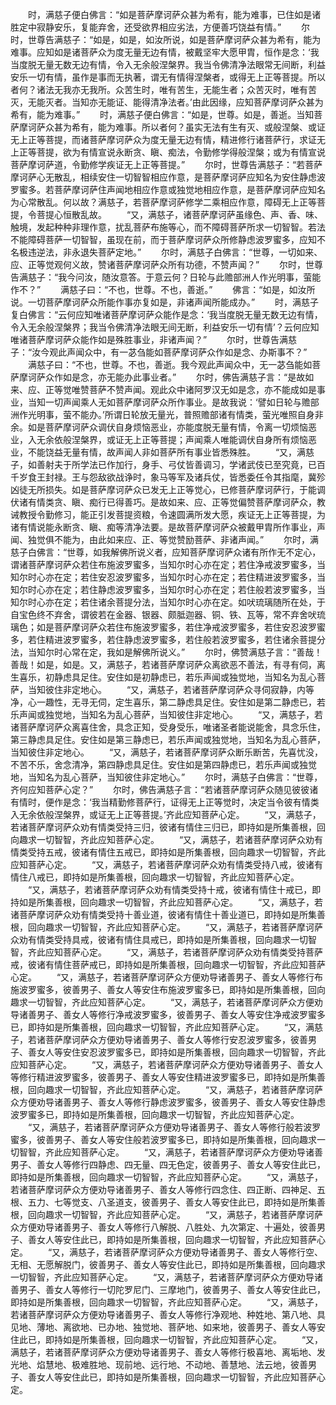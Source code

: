 <!-- { "loadSidebar": true } -->
　　时，满慈子便白佛言：“如是菩萨摩诃萨众甚为希有，能为难事，已住如是诸胜定中寂静安乐，复能弃舍，还受欲界相应劣法，方便善巧饶益有情。”
　　尔时，世尊告满慈子：“如是，如是，如汝所说，如是菩萨摩诃萨众甚为希有，能为难事。应知如是诸菩萨众为度无量无边有情，被戴坚牢大愿甲胄，恒作是念：‘我当度脱无量无数无边有情，令入无余般涅槃界。我当令佛清净法眼常无间断，利益安乐一切有情，虽作是事而无执著，谓无有情得涅槃者，或得无上正等菩提。所以者何？诸法无我亦无我所。众苦生时，唯有苦生，无能生者；众苦灭时，唯有苦灭，无能灭者。当知亦无能证、能得清净法者。’由此因缘，应知菩萨摩诃萨众甚为希有，能为难事。”
　　时，满慈子便白佛言：“如是，世尊。如是，善逝。当知菩萨摩诃萨众甚为希有，能为难事。所以者何？虽实无法有生有灭、或般涅槃、或证无上正等菩提，而诸菩萨摩诃萨众为度无量无边有情，精进修行诸菩萨行，求证无上正等菩提，欲为有情宣说永断贪、瞋、痴法，令勤修学得般涅槃；或为有情宣说菩萨摩诃萨道，令勤修学疾证无上正等菩提。”
　　尔时，世尊告满慈子：“若菩萨摩诃萨心无散乱，相续安住一切智智相应作意，是菩萨摩诃萨应知名为安住静虑波罗蜜多。若菩萨摩诃萨住声闻地相应作意或独觉地相应作意，是菩萨摩诃萨应知名为心常散乱。何以故？满慈子，若菩萨摩诃萨修学二乘相应作意，障碍无上正等菩提，令菩提心恒散乱故。
　　“又，满慈子，诸菩萨摩诃萨虽缘色、声、香、味、触境，发起种种非理作意，扰乱菩萨布施等心，而不障碍菩萨所求一切智智。若法不能障碍菩萨一切智智，虽现在前，而于菩萨摩诃萨众所修静虑波罗蜜多，应知不名极违逆法，非永退失菩萨定地。”
　　尔时，满慈子白佛言：“世尊，一切如来、应、正等觉观何义故，赞诸菩萨摩诃萨众所有功德，不赞声闻？”
　　尔时，世尊告满慈子：“我今问汝，随汝意答。于意云何？日轮与此赡部洲人作光明事，萤能作不？”
　　满慈子曰：“不也，世尊。不也，善逝。”
　　佛言：“如是，如汝所说。一切菩萨摩诃萨众所能作事亦复如是，非诸声闻所能成办。”
　　时，满慈子复白佛言：“云何应知唯诸菩萨摩诃萨众能作是念：‘我当度脱无量无数无边有情，令入无余般涅槃界；我当令佛清净法眼无间无断，利益安乐一切有情’？云何应知唯诸菩萨摩诃萨众能作如是殊胜事业，非诸声闻？”
　　尔时，世尊告满慈子：“汝今观此声闻众中，有一苾刍能如菩萨摩诃萨众作如是念、办斯事不？”
　　满慈子曰：“不也，世尊。不也，善逝。我今观此声闻众中，无一苾刍能如菩萨摩诃萨众作如是念，亦无能办此事业者。”
　　尔时，佛告满慈子言：“是故如来、应、正等觉唯赞菩萨不赞声闻。观此众中诸阿罗汉无如是念，亦不能成如是事业，当知一切声闻乘人无如菩萨摩诃萨众所作事业。是故我说：‘譬如日轮与赡部洲作光明事，萤不能办。’所谓日轮放无量光，普照赡部诸有情类，萤光唯照自身非余。如是菩萨摩诃萨众调伏自身烦恼恶业，亦能度脱无量有情，令离一切烦恼恶业，入无余依般涅槃界，或证无上正等菩提；声闻乘人唯能调伏自身所有烦恼恶业，不能饶益无量有情，故声闻人非如菩萨所有事业皆悉殊胜。
　　“又，满慈子，如善射夫于所学法已作加行，身手、弓仗皆善调习，学诸武伎已至究竟，已百千岁食王封禄。王与怨敌欲战诤时，象马等军及诸兵仗，皆悉委任令其指麾，冀殄凶徒无所损失。如是菩萨摩诃萨众已发无上正等觉心，已修菩萨摩诃萨行，于能调伏诸有情类贪、瞋、痴行已得善巧。是故如来、应、正等觉偏赞菩萨摩诃萨众，教诫教授令勤修习，能正引发菩提资粮，令速圆满所发大愿，疾证无上正等菩提，为诸有情说能永断贪、瞋、痴等清净法要。是故菩萨摩诃萨众被戴甲胄所作事业，声闻、独觉俱不能为，由此如来应、正、等觉赞励菩萨、非诸声闻。”
　　尔时，满慈子白佛言：“世尊，如我解佛所说义者，应知菩萨摩诃萨众诸有所作无不定心，谓诸菩萨摩诃萨众若住布施波罗蜜多，当知尔时心亦在定；若住净戒波罗蜜多，当知尔时心亦在定；若住安忍波罗蜜多，当知尔时心亦在定；若住精进波罗蜜多，当知尔时心亦在定；若住静虑波罗蜜多，当知尔时心亦在定；若住般若波罗蜜多，当知尔时心亦在定；若住诸余菩提分法，当知尔时心亦在定。如吠琉璃随所在处，于自宝色终不弃舍，谓彼若在金器、银器、颇胝迦器、铜、铁、瓦等，常不弃舍吠琉璃色；如是菩萨摩诃萨众若住布施波罗蜜多，若住净戒波罗蜜多，若住安忍波罗蜜多，若住精进波罗蜜多，若住静虑波罗蜜多，若住般若波罗蜜多，若住诸余菩提分法，当知尔时心常在定，我如是解佛所说义。”
　　尔时，佛赞满慈子言：“善哉！善哉！如是，如是。又，满慈子，若诸菩萨摩诃萨众离欲恶不善法，有寻有伺，离生喜乐，初静虑具足住。安住如是初静虑已，若乐声闻或独觉地，当知名为乱心菩萨，当知彼住非定地心。
　　“又，满慈子，若诸菩萨摩诃萨众寻伺寂静，内等净，心一趣性，无寻无伺，定生喜乐，第二静虑具足住。安住如是第二静虑已，若乐声闻或独觉地，当知名为乱心菩萨，当知彼住非定地心。
　　“又，满慈子，若诸菩萨摩诃萨众离喜住舍，具念正知，受身受乐，唯诸圣者能说能舍，具念乐住，第三静虑具足住。安住如是第三静虑已，若乐声闻或独觉地，当知名为乱心菩萨，当知彼住非定地心。
　　“又，满慈子，若诸菩萨摩诃萨众断乐断苦，先喜忧没，不苦不乐，舍念清净，第四静虑具足住。安住如是第四静虑已，若乐声闻或独觉地，当知名为乱心菩萨，当知彼住非定地心。”
　　尔时，满慈子白佛言：“世尊，齐何应知菩萨心定？”
　　尔时，佛告满慈子言：“若诸菩萨摩诃萨众随见彼彼诸有情时，便作是念：‘我当精勤修菩萨行，证得无上正等觉时，决定当令彼有情类入无余依般涅槃界，或证无上正等菩提。’齐此应知菩萨心定。
　　“又，满慈子，若诸菩萨摩诃萨众劝有情类受持三归，彼诸有情住三归已，即持如是所集善根，回向趣求一切智智，齐此应知菩萨心定。
　　“又，满慈子，若诸菩萨摩诃萨众劝有情类受持五戒，彼诸有情住五戒已，即持如是所集善根，回向趣求一切智智，齐此应知菩萨心定。
　　“又，满慈子，若诸菩萨摩诃萨众劝有情类受持八戒，彼诸有情住八戒已，即持如是所集善根，回向趣求一切智智，齐此应知菩萨心定。
　　“又，满慈子，若诸菩萨摩诃萨众劝有情类受持十戒，彼诸有情住十戒已，即持如是所集善根，回向趣求一切智智，齐此应知菩萨心定。
　　“又，满慈子，若诸菩萨摩诃萨众劝有情类受持十善业道，彼诸有情住十善业道已，即持如是所集善根，回向趣求一切智智，齐此应知菩萨心定。
　　“又，满慈子，若诸菩萨摩诃萨众劝有情类受持具戒，彼诸有情住具戒已，即持如是所集善根，回向趣求一切智智，齐此应知菩萨心定。
　　“又，满慈子，若诸菩萨摩诃萨众劝有情类受持菩萨戒，彼诸有情住菩萨戒已，即持如是所集善根，回向趣求一切智智，齐此应知菩萨心定。
　　“又，满慈子，若诸菩萨摩诃萨众方便劝导诸善男子、善女人等修行布施波罗蜜多，彼善男子、善女人等安住布施波罗蜜多已，即持如是所集善根，回向趣求一切智智，齐此应知菩萨心定。
　　“又，满慈子，若诸菩萨摩诃萨众方便劝导诸善男子、善女人等修行净戒波罗蜜多，彼善男子、善女人等安住净戒波罗蜜多已，即持如是所集善根，回向趣求一切智智，齐此应知菩萨心定。
　　“又，满慈子，若诸菩萨摩诃萨众方便劝导诸善男子、善女人等修行安忍波罗蜜多，彼善男子、善女人等安住安忍波罗蜜多已，即持如是所集善根，回向趣求一切智智，齐此应知菩萨心定。
　　“又，满慈子，若诸菩萨摩诃萨众方便劝导诸善男子、善女人等修行精进波罗蜜多，彼善男子、善女人等安住精进波罗蜜多已，即持如是所集善根，回向趣求一切智智，齐此应知菩萨心定。
　　“又，满慈子，若诸菩萨摩诃萨众方便劝导诸善男子、善女人等修行静虑波罗蜜多，彼善男子、善女人等安住静虑波罗蜜多已，即持如是所集善根，回向趣求一切智智，齐此应知菩萨心定。
　　“又，满慈子，若诸菩萨摩诃萨众方便劝导诸善男子、善女人等修行般若波罗蜜多，彼善男子、善女人等安住般若波罗蜜多已，即持如是所集善根，回向趣求一切智智，齐此应知菩萨心定。
　　“又，满慈子，若诸菩萨摩诃萨众方便劝导诸善男子、善女人等修行四静虑、四无量、四无色定，彼善男子、善女人等安住此已，即持如是所集善根，回向趣求一切智智，齐此应知菩萨心定。
　　“又，满慈子，若诸菩萨摩诃萨众方便劝导诸善男子、善女人等修行四念住、四正断、四神足、五根、五力、七等觉支、八圣道支，彼善男子、善女人等安住此已，即持如是所集善根，回向趣求一切智智，齐此应知菩萨心定。
　　“又，满慈子，若诸菩萨摩诃萨众方便劝导诸善男子、善女人等修行八解脱、八胜处、九次第定、十遍处，彼善男子、善女人等安住此已，即持如是所集善根，回向趣求一切智智，齐此应知菩萨心定。
　　“又，满慈子，若诸菩萨摩诃萨众方便劝导诸善男子、善女人等修行空、无相、无愿解脱门，彼善男子、善女人等安住此已，即持如是所集善根，回向趣求一切智智，齐此应知菩萨心定。
　　“又，满慈子，若诸菩萨摩诃萨众方便劝导诸善男子、善女人等修行一切陀罗尼门、三摩地门，彼善男子、善女人等安住此已，即持如是所集善根，回向趣求一切智智，齐此应知菩萨心定。
　　“又，满慈子，若诸菩萨摩诃萨众方便劝导诸善男子、善女人等修行净观地、种姓地、第八地、具见地、薄地、离欲地、已办地、独觉地、菩萨地、如来地，彼善男子、善女人等安住此已，即持如是所集善根，回向趣求一切智智，齐此应知菩萨心定。
　　“又，满慈子，若诸菩萨摩诃萨众方便劝导诸善男子、善女人等修行极喜地、离垢地、发光地、焰慧地、极难胜地、现前地、远行地、不动地、善慧地、法云地，彼善男子、善女人等安住此已，即持如是所集善根，回向趣求一切智智，齐此应知菩萨心定。
